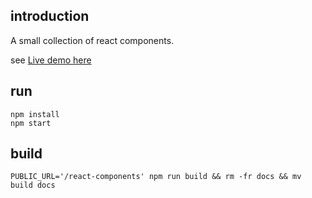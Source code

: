 ## introduction
A small collection of react components.

see [Live demo here](https://dorren.github.io/react-components/)
## run
```
npm install
npm start
```

## build
```
PUBLIC_URL='/react-components' npm run build && rm -fr docs && mv build docs
```
